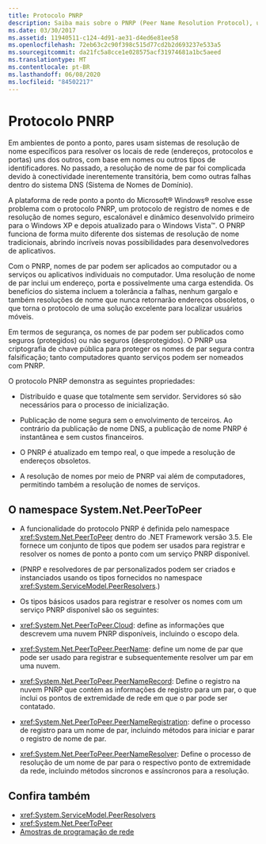 ```yaml
---
title: Protocolo PNRP
description: Saiba mais sobre o PNRP (Peer Name Resolution Protocol), um protocolo de registro de nome seguro, escalonável e dinâmico e resolução de nomes.
ms.date: 03/30/2017
ms.assetid: 11940511-c124-4d91-ae31-d4ed6e81ee58
ms.openlocfilehash: 72eb63c2c90f398c515d77cd2b2d693237e533a5
ms.sourcegitcommit: da21fc5a8cce1e028575acf31974681a1bc5aeed
ms.translationtype: MT
ms.contentlocale: pt-BR
ms.lasthandoff: 06/08/2020
ms.locfileid: "84502217"
---
```

# <a name="peer-name-resolution-protocol"></a>Protocolo PNRP
Em ambientes de ponto a ponto, pares usam sistemas de resolução de nome específicos para resolver os locais de rede (endereços, protocolos e portas) uns dos outros, com base em nomes ou outros tipos de identificadores. No passado, a resolução de nome de par foi complicada devido à conectividade inerentemente transitória, bem como outras falhas dentro do sistema DNS (Sistema de Nomes de Domínio).  
  
 A plataforma de rede ponto a ponto do Microsoft® Windows® resolve esse problema com o protocolo PNRP, um protocolo de registro de nomes e de resolução de nomes seguro, escalonável e dinâmico desenvolvido primeiro para o Windows XP e depois atualizado para o Windows Vista™. O PNRP funciona de forma muito diferente dos sistemas de resolução de nome tradicionais, abrindo incríveis novas possibilidades para desenvolvedores de aplicativos.  
  
 Com o PNRP, nomes de par podem ser aplicados ao computador ou a serviços ou aplicativos individuais no computador. Uma resolução de nome de par inclui um endereço, porta e possivelmente uma carga estendida. Os benefícios do sistema incluem a tolerância a falhas, nenhum gargalo e também resoluções de nome que nunca retornarão endereços obsoletos, o que torna o protocolo de uma solução excelente para localizar usuários móveis.  
  
 Em termos de segurança, os nomes de par podem ser publicados como seguros (protegidos) ou não seguros (desprotegidos). O PNRP usa criptografia de chave pública para proteger os nomes de par segura contra falsificação; tanto computadores quanto serviços podem ser nomeados com PNRP.  
  
O protocolo PNRP demonstra as seguintes propriedades:  
  
- Distribuído e quase que totalmente sem servidor. Servidores só são necessários para o processo de inicialização.  
  
- Publicação de nome segura sem o envolvimento de terceiros. Ao contrário da publicação de nome DNS, a publicação de nome PNRP é instantânea e sem custos financeiros.  
  
- O PNRP é atualizado em tempo real, o que impede a resolução de endereços obsoletos.  
  
- A resolução de nomes por meio de PNRP vai além de computadores, permitindo também a resolução de nomes de serviços.  
  
## <a name="the-systemnetpeertopeer-namespace"></a>O namespace System.Net.PeerToPeer  
  
- A funcionalidade do protocolo PNRP é definida pelo namespace <xref:System.Net.PeerToPeer> dentro do .NET Framework versão 3.5. Ele fornece um conjunto de tipos que podem ser usados para registrar e resolver os nomes de ponto a ponto com um serviço PNRP disponível.  
  
- (PNRP e resolvedores de par personalizados podem ser criados e instanciados usando os tipos fornecidos no namespace <xref:System.ServiceModel.PeerResolvers>.)  
  
- Os tipos básicos usados para registrar e resolver os nomes com um serviço PNRP disponível são os seguintes:  
  
- <xref:System.Net.PeerToPeer.Cloud>: define as informações que descrevem uma nuvem PNRP disponíveis, incluindo o escopo dela.  
  
- <xref:System.Net.PeerToPeer.PeerName>: define um nome de par que pode ser usado para registrar e subsequentemente resolver um par em uma nuvem.  
  
- <xref:System.Net.PeerToPeer.PeerNameRecord>: Define o registro na nuvem PNRP que contém as informações de registro para um par, o que inclui os pontos de extremidade de rede em que o par pode ser contatado.  
  
- <xref:System.Net.PeerToPeer.PeerNameRegistration>: define o processo de registro para um nome de par, incluindo métodos para iniciar e parar o registro de nome de par.  
  
- <xref:System.Net.PeerToPeer.PeerNameResolver>: Define o processo de resolução de um nome de par para o respectivo ponto de extremidade da rede, incluindo métodos síncronos e assíncronos para a resolução.  
  
## <a name="see-also"></a>Confira também

- <xref:System.ServiceModel.PeerResolvers>
- <xref:System.Net.PeerToPeer>
- [Amostras de programação de rede](network-programming-samples.md)

<!-- to-do: review sample links
- [PeerToPeer Technology Sample](https://go.microsoft.com/fwlink/?LinkID=179571)
-->
